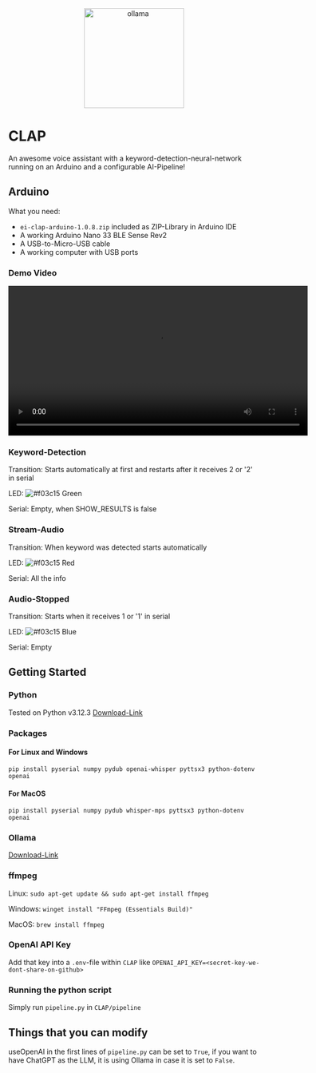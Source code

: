 <div align="center">
    <img alt="ollama" height="200px" src="https://github.com/user-attachments/assets/709f4826-436d-4857-9c3a-cadd48d38851">
</div>


# CLAP

An awesome voice assistant with a keyword-detection-neural-network running on an Arduino and a configurable AI-Pipeline!

## Arduino

What you need:

- `ei-clap-arduino-1.0.8.zip` included as ZIP-Library in Arduino IDE
- A working Arduino Nano 33 BLE Sense Rev2
- A USB-to-Micro-USB cable
- A working computer with USB ports

### Demo Video
<video src="https://github.com/user-attachments/assets/7f52a635-189b-4524-bf02-a25c52fe0ebe" controls width="600">
  Dein Browser unterstützt dieses Video-Tag nicht.
</video>

### Keyword-Detection

Transition: Starts automatically at first and restarts after it receives 2 or '2' in serial

LED: ![#f03c15](https://placehold.co/15x15/00ff00/00ff00.png) Green

Serial: Empty, when SHOW_RESULTS is false

### Stream-Audio

Transition: When keyword was detected starts automatically

LED: ![#f03c15](https://placehold.co/15x15/ff0000/ff0000.png) Red

Serial: All the info

### Audio-Stopped

Transition: Starts when it receives 1 or '1' in serial

LED: ![#f03c15](https://placehold.co/15x15/0000ff/0000ff.png) Blue

Serial: Empty


## Getting Started

### Python

Tested on Python v3.12.3 [Download-Link](https://www.python.org/downloads/)

### Packages

#### For Linux and Windows

```
pip install pyserial numpy pydub openai-whisper pyttsx3 python-dotenv openai
```

#### For MacOS

```
pip install pyserial numpy pydub whisper-mps pyttsx3 python-dotenv openai
```

### Ollama

[Download-Link](https://ollama.com/download)

### ffmpeg

Linux: `sudo apt-get update && sudo apt-get install ffmpeg`

Windows: `winget install "FFmpeg (Essentials Build)"`

MacOS: `brew install ffmpeg`

### OpenAI API Key
Add that key into a `.env`-file within `CLAP` like `OPENAI_API_KEY=<secret-key-we-dont-share-on-github>`

### Running the python script

Simply run `pipeline.py` in `CLAP/pipeline`

## Things that you can modify

useOpenAI in the first lines of `pipeline.py` can be set to `True`, if you want to have ChatGPT as the LLM, it is using Ollama in case it is set to `False`.  
